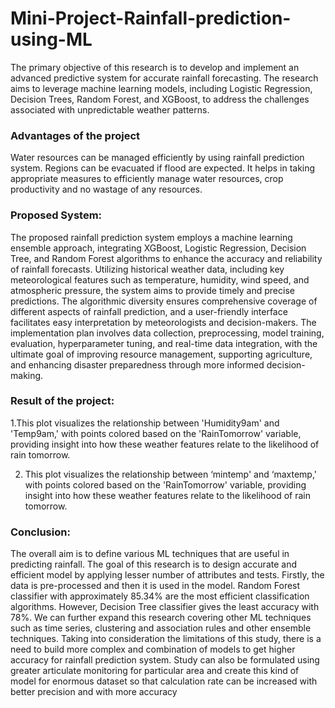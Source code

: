 # Mini-Project-Rainfall-prediction-using-ML
The primary objective of this research is to develop and implement an advanced predictive system for
accurate rainfall forecasting. The research aims to leverage machine learning models, including
Logistic Regression, Decision Trees, Random Forest, and XGBoost, to address the challenges
associated with unpredictable weather patterns.

### Advantages of the project
Water resources can be managed efficiently by using rainfall prediction system. 
 Regions can be evacuated if flood are expected. 
 It helps in taking appropriate measures to efficiently manage water resources, crop productivity and no wastage of any resources.

 ###  Proposed System:
The proposed rainfall prediction system employs a machine learning ensemble approach, integrating
XGBoost, Logistic Regression, Decision Tree, and Random Forest algorithms to enhance the accuracy
and reliability of rainfall forecasts. Utilizing historical weather data, including key meteorological
features such as temperature, humidity, wind speed, and atmospheric pressure, the system aims to
provide timely and precise predictions. The algorithmic diversity ensures comprehensive coverage of
different aspects of rainfall prediction, and a user-friendly interface facilitates easy interpretation by
meteorologists and decision-makers. The implementation plan involves data collection, preprocessing,
model training, evaluation, hyperparameter tuning, and real-time data integration, with the ultimate
goal of improving resource management, supporting agriculture, and enhancing disaster preparedness
through more informed decision-making.

### Result of the project:
1.This plot visualizes the relationship between 'Humidity9am' and 'Temp9am,' with points colored based on the 'RainTomorrow' variable,
providing insight into how these weather features relate to the likelihood of rain tomorrow. 

2. This plot visualizes the relationship between ‘mintemp' and ‘maxtemp,' with points colored based on the 'RainTomorrow' variable, 
providing insight into how these weather features relate to the likelihood of rain tomorrow.

### Conclusion:
The overall aim is to define various ML techniques that are useful in predicting rainfall. The goal of
this research is to design accurate and efficient model by applying lesser number of attributes and tests.
Firstly, the data is pre-processed and then it is used in the model. Random Forest classifier with
approximately 85.34% are the most efficient classification algorithms. However, Decision Tree
classifier gives the least accuracy with 78%. We can further expand this research covering other ML
techniques such as time series, clustering and association rules and other ensemble techniques. Taking
into consideration the limitations of this study, there is a need to build more complex and combination
of models to get higher accuracy for rainfall prediction system. Study can also be formulated using
greater articulate monitoring for particular area and create this kind of model for enormous dataset so
that calculation rate can be increased with better precision and with more accuracy
